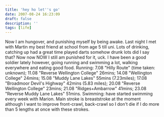 ```yaml
---
title: 'hey ho let''s go'
date: 2007-08-24 16:23:09
draft: false
description: ''
tags: [life]
---
```


Now I am hungover, and punishing myself by being awake. Last night I met with Martin my best friend at school from age 5 till uni. Lots of drinking, catching up had a great time played darts somehow drunk lots did I say that? Now now NOW I still am punished for it, uck. I have been a good soldier lately however, going running and swimming a lot, walking everywhere and eating good food. Running: 7.08 "Hilly Route" (time taken: unknown); 11.08 "Reverse Wellington College" 26mins; 14.08 "Wellington College" 24mins; 15.08 "Muddy Lane Lakes" 55mins (7.23miles); 17.08 "Broadmoor Devil's Highway" 42mins (5.83 miles); 20.08 "Reverse Wellington College" 23mins; 21.08 "Ridges+Ambarrow" 41mins; 23.08 "Reverse Muddy Lane Lakes" 51mins. Swimming: have started swimming every week with Marion. Main stroke is breaststroke at the moment although I want to improve front-crawl, back-crawl so I don't die if I do more than 5 lengths at once with these strokes.
